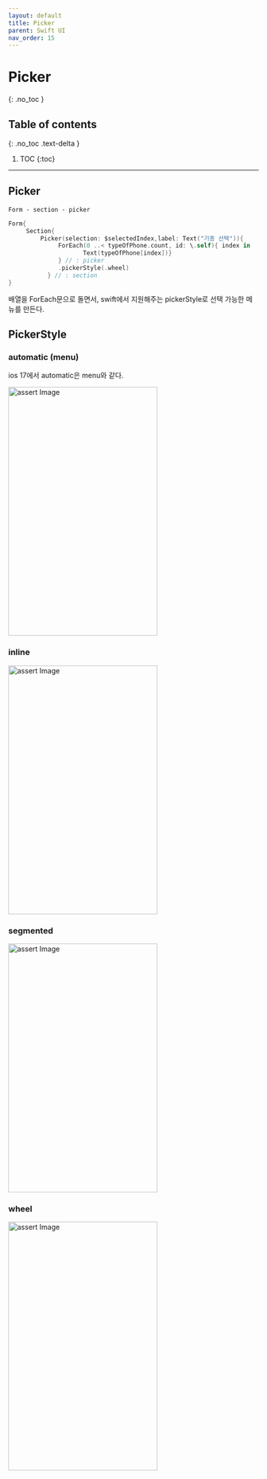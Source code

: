 ```yaml
---
layout: default
title: Picker
parent: Swift UI
nav_order: 15
---
```



# Picker
{: .no_toc }


## Table of contents
{: .no_toc .text-delta }

1. TOC
{:toc}

---


## Picker

 `Form - section - picker`

```swift
Form{
     Section{
         Picker(selection: $selectedIndex,label: Text("기종 선택")){
              ForEach(0 ..< typeOfPhone.count, id: \.self){ index in
                     Text(typeOfPhone[index])}
              } // : picker
              .pickerStyle(.wheel)
           } // : section
}
```

배열을 ForEach문으로 돌면서, swift에서 지원해주는 pickerStyle로 선택 가능한 메뉴를 만든다. 

## PickerStyle

### automatic (menu)
ios 17에서 automatic은 menu와 같다. 

<img src="../../../assets/images/picker-auto.png" alt="assert Image" aria-label="assert Image" width="300" height="500">

### inline

<img src="../../../assets/images/picker-inline.png" alt="assert Image" aria-label="assert Image" width="300" height="500">

### segmented

<img src="../../../assets/images/picker-segmented.png" alt="assert Image" aria-label="assert Image" width="300" height="500">

### wheel

<img src="../../../assets/images/picker-wheel.png" alt="assert Image" aria-label="assert Image" width="300" height="500">